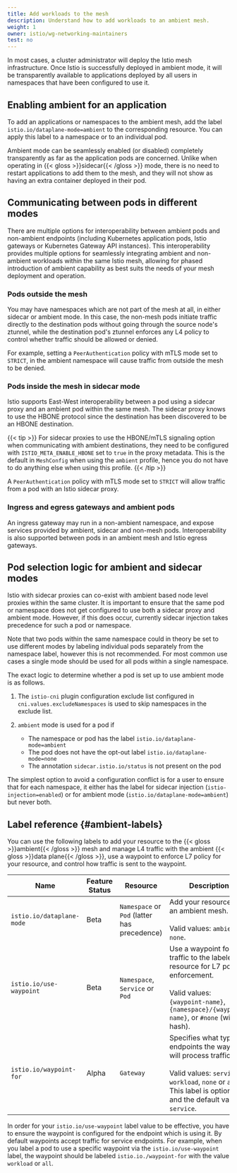 ```yaml
---
title: Add workloads to the mesh
description: Understand how to add workloads to an ambient mesh.
weight: 1
owner: istio/wg-networking-maintainers
test: no
---
```


In most cases, a cluster administrator will deploy the Istio mesh infrastructure. Once Istio is successfully deployed in ambient mode, it will be transparently available to applications deployed by all users in namespaces that have been configured to use it.

## Enabling ambient for an application

To add an applications or namespaces to the ambient mesh, add the label `istio.io/dataplane-mode=ambient` to the corresponding resource. You can apply this label to a namespace or to an individual pod.

Ambient mode can be seamlessly enabled (or disabled) completely transparently as far as the application pods are concerned. Unlike when operating in {{< gloss >}}sidecar{{< /gloss >}} mode, there is no need to restart applications to add them to the mesh, and they will not show as having an extra container deployed in their pod.

## Communicating between pods in different modes

There are multiple options for interoperability between ambient pods and non-ambient endpoints (including Kubernetes application pods, Istio gateways or Kubernetes Gateway API instances). This interoperability provides multiple options for seamlessly integrating ambient and non-ambient workloads within the same Istio mesh, allowing for phased introduction of ambient capability as best suits the needs of your mesh deployment and operation.

### Pods outside the mesh

You may have namespaces which are not part of the mesh at all, in either sidecar or ambient mode. In this case, the non-mesh pods initiate traffic directly to the destination pods without going through the source node's ztunnel, while the destination pod's ztunnel enforces any L4 policy to control whether traffic should be allowed or denied.

For example, setting a `PeerAuthentication` policy with mTLS mode set to `STRICT`, in the ambient namespace will cause traffic from outside the mesh to be denied.

### Pods inside the mesh in sidecar mode

Istio supports East-West interoperability between a pod using a sidecar proxy and an ambient pod within the same mesh. The sidecar proxy knows to use the HBONE protocol since the destination has been discovered to be an HBONE destination.

{{< tip >}}
For sidecar proxies to use the HBONE/mTLS signaling option when communicating with ambient destinations, they need to be configured with `ISTIO_META_ENABLE_HBONE` set to `true` in the proxy metadata. This is the default in `MeshConfig` when using the `ambient` profile, hence you do not have to do anything else when using this profile.
{{< /tip >}}

A `PeerAuthentication` policy with mTLS mode set to `STRICT` will allow traffic from a pod with an Istio sidecar proxy.

### Ingress and egress gateways and ambient pods

An ingress gateway may run in a non-ambient namespace, and expose services provided by ambient, sidecar and non-mesh pods. Interoperability is also supported between pods in an ambient mesh and Istio egress gateways.

## Pod selection logic for ambient and sidecar modes

Istio with sidecar proxies can co-exist with ambient based node level proxies within the same cluster. It is important to ensure that the same pod or namespace does not get configured to use both a sidecar proxy and ambient mode. However, if this does occur, currently sidecar injection takes precedence for such a pod or namespace.

Note that two pods within the same namespace could in theory be set to use different modes by labeling individual pods separately from the namespace label, however this is not recommended. For most common use cases a single mode should be used for all pods within a single namespace.

The exact logic to determine whether a pod is set up to use ambient mode is as follows.

1. The `istio-cni` plugin configuration exclude list configured in `cni.values.excludeNamespaces` is used to skip namespaces in the exclude list.
1. `ambient` mode is used for a pod if

    * The namespace or pod has the label `istio.io/dataplane-mode=ambient`
    * The pod does not have the opt-out label `istio.io/dataplane-mode=none`
    * The annotation `sidecar.istio.io/status` is not present on the pod

The simplest option to avoid a configuration conflict is for a user to ensure that for each namespace, it either has the label for sidecar injection (`istio-injection=enabled`) or for ambient mode (`istio.io/dataplane-mode=ambient`) but never both.

## Label reference {#ambient-labels}

You can use the following labels to add your resource to the {{< gloss >}}ambient{{< /gloss >}} mesh and manage L4 traffic with the ambient {{< gloss >}}data plane{{< /gloss >}}, use a waypoint to enforce L7 policy for your resource, and control how traffic is sent to the waypoint.

|  Name  | Feature Status | Resource | Description |
| --- | --- | --- | --- |
| `istio.io/dataplane-mode` | Beta | `Namespace` or `Pod` (latter has precedence) |  Add your resource to an ambient mesh. <br><br> Valid values: `ambient` or `none`. |
| `istio.io/use-waypoint` | Beta | `Namespace`, `Service` or `Pod` | Use a waypoint for traffic to the labeled resource for L7 policy enforcement. <br><br> Valid values: `{waypoint-name}`, `{namespace}/{waypoint-name}`, or `#none` (with hash). |
| `istio.io/waypoint-for` | Alpha | `Gateway` | Specifies what types of endpoints the waypoint will process traffic for. <br><br> Valid values: `service`, `workload`, `none` or `all`. This label is optional and the default value is `service`. |

In order for your `istio.io/use-waypoint` label value to be effective, you have to ensure the waypoint is configured for the endpoint which is using it. By default waypoints accept traffic for service endpoints. For example, when you label a pod to use a specific waypoint via the `istio.io/use-waypoint` label, the waypoint should be labeled `istio.io./waypoint-for` with the value `workload` or `all`.
